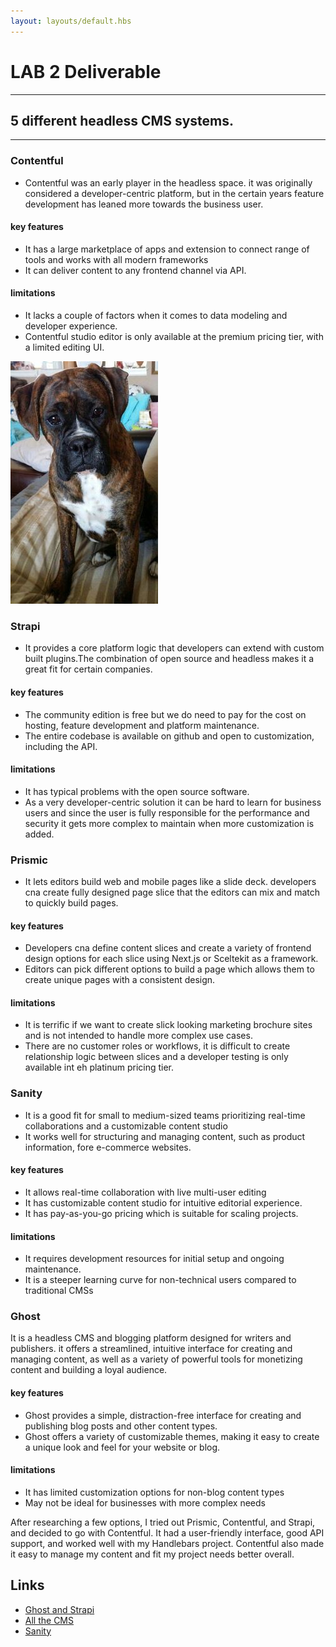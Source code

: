 ```yaml
---
layout: layouts/default.hbs
---
```


# LAB 2 Deliverable
---

## 5 different headless CMS systems.
---

### Contentful

- Contentful was an early player in the headless space. it was originally considered a developer-centric platform, but in the certain years feature development has leaned more towards the business user.

#### key features
- It has a large marketplace of apps and extension to connect range of tools and works with all modern frameworks
- It can deliver content to any frontend channel via API.

#### limitations
- It lacks a couple of factors when it comes to data modeling and developer experience. 
- Contentful studio editor is only available at the premium pricing tier, with a limited editing UI.

![sample page](../img/bailey.jpg) 

### Strapi
- It provides a core platform logic that developers can extend with custom built plugins.The combination of open source and headless makes it a great fit for certain companies.

#### key features
-  The community edition is free but we do need to pay for the cost on hosting, feature development and platform maintenance.
-  The entire codebase is available on github and open to customization, including the API.

#### limitations
- It has typical problems with the open source software.
- As a very developer-centric solution it can be hard to learn for business users and since the user is fully responsible for the performance and security it gets more complex to maintain when more customization is added. 

### Prismic

- It lets editors build web and mobile pages like a slide deck. developers cna create fully designed page slice that the editors can mix and match to quickly build pages.

#### key features
- Developers cna define content slices and create a variety of frontend design options for each slice using Next.js or Sceltekit as a framework.
- Editors can pick different options to build a page which allows them to create unique pages with a consistent design.

#### limitations
- It is terrific if we want to create slick looking marketing brochure sites and is not intended to handle more complex use cases. 
- There are no customer roles or workflows, it is difficult to create relationship logic between slices and a developer testing is only available int eh platinum pricing tier.

### Sanity
- It is a good fit for small to medium-sized teams prioritizing real-time collaborations and a customizable content studio
- It works well for structuring and managing content, such as product information, fore e-commerce websites.

#### key features
- It allows real-time collaboration with live multi-user editing
- It has customizable content studio for intuitive editorial experience.
- It has pay-as-you-go pricing which is suitable for scaling projects.

#### limitations
- It requires development resources for initial setup and ongoing maintenance.
- It is a steeper learning curve for non-technical users compared to traditional CMSs


### Ghost
It is a headless CMS and blogging platform designed for writers and publishers. it offers a streamlined, intuitive interface for creating and managing content, as well as a variety of powerful tools for monetizing content and building a loyal audience.

#### key features
- Ghost provides a simple, distraction-free interface for creating and publishing blog posts and other content types.
- Ghost offers a variety of customizable themes, making it easy to create a unique look and feel for your website or blog.

#### limitations
- It has limited customization options for non-blog content types
- May not be ideal for businesses with more complex needs

After researching a few options, I tried out Prismic, Contentful, and Strapi, and decided to go with Contentful. It had a user-friendly interface, good API support, and worked well with my Handlebars project. Contentful also made it easy to manage my content and fit my project needs better overall.


## Links 
- [Ghost and Strapi](https://hygraph.com/blog/best-headless-cms)
- [All the CMS](https://hackernoon.com/pros-and-cons-of-using-markdown-for-technical-writing-34f277418a8a)
- [Sanity](https://www.searchenginejournal.com/best-headless-cms/522674/#sanity)







